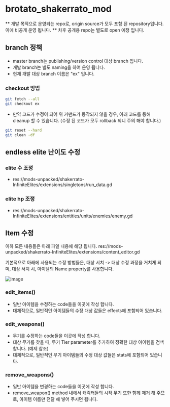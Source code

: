 # brotato_shakerrato_mod

** 개발 목적으로 운영되는 repo로, origin source가 모두 포함 된 repository입니다. 이에 비공개 운영 됩니다.
** 차후 공개용 repo는 별도로 open 예정 입니다.

## branch 정책

- master branch는 publishing/version control 대상 branch 입니다.
- 개발 branch는 별도 naming을 하여 운영 됩니다.
- 현재 개발 대상 branch 이름은 "ex" 입니다.

### checkout 방법
```bash
git fetch --all
git checkout ex
````

- 만약 코드가 수정이 되어 위 커맨드가 동작되지 않을 경우, 아래 코드를 통해 cleanup 할 수 있습니다. (수정 된 코드가 모두 rollback 되니 주의 해야 합니다.)
```bash
git reset --hard
git clean -df
````

## endless elite 난이도 수정

### elite 수 조정
- res://mods-unpacked/shakerrato-InfiniteElites/extensions/singletons/run_data.gd

### elite hp 조정
- res://mods-unpacked/shakerrato-InfiniteElites/extensions/entities/units/enemies/enemy.gd

## Item 수정

이하 모든 내용들은 아래 파일 내용에 해당 됩니다.
res://mods-unpacked/shakerrato-InfiniteElites/extensions/content_editor.gd

기본적으로 아래에 사용되는 수정 방법들은,
대상 서치 -> 대상 수정 과정을 거치게 되며,
대상 서치 시, 아이템의 Name property를 사용합니다.

![image](https://user-images.githubusercontent.com/112671009/230756314-58a56680-4eaf-41f6-b2cd-db07eb287048.png)


### edit_items()
- 일반 아이템을 수정하는 code들을 이곳에 작성 합니다.
- 대체적으로, 일반적인 아이템들의 수정 대상 값들은 effects에 포함되어 있습니다.

### edit_weapons()
- 무기를 수정하는 code들을 이곳에 작성 합니다.
- 대상 무기를 찾을 때, 무기 Tier parameter를 추가하여 정확한 대상 아이템을 검색합니다. (예제 참조)
- 대체적으로, 일반적인 무기 아이템들의 수정 대상 값들은 stats에 포함되어 있습니다.

### remove_weapons()
- 일반 아이템을 변경하는 code들을 이곳에 작성 합니다.
- remove_weapon() method 내에서 캐릭터들의 시작 무기 또한 함께 제거 해 주므로, 아이템 이름만 전달 해 넣어 주시면 됩니다.
